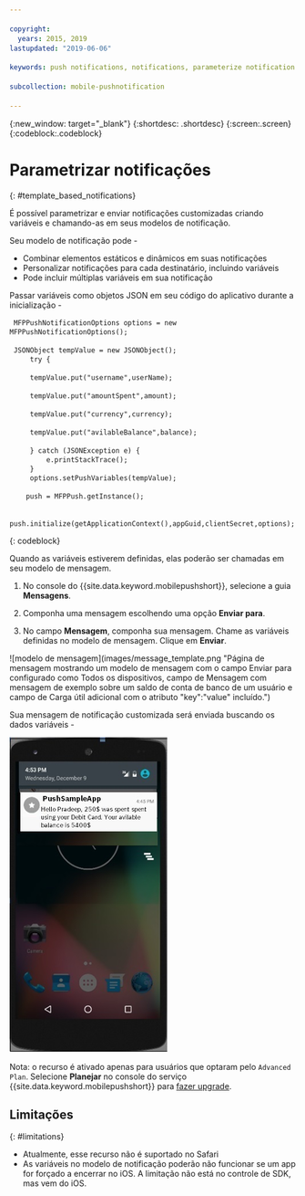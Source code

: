 ```yaml
---

copyright:
  years: 2015, 2019
lastupdated: "2019-06-06"

keywords: push notifications, notifications, parameterize notification

subcollection: mobile-pushnotification

---
```


{:new_window: target="_blank"}
{:shortdesc: .shortdesc}
{:screen:.screen}
{:codeblock:.codeblock}

# Parametrizar notificações
{: #template_based_notifications}

É possível parametrizar e enviar notificações customizadas criando variáveis e chamando-as em seus modelos de notificação.

Seu modelo de notificação pode -

 - Combinar elementos estáticos e dinâmicos em suas notificações
 - Personalizar notificações para cada destinatário, incluindo variáveis
 - Pode incluir múltiplas variáveis em sua notificação 

Passar variáveis como objetos JSON em seu código do aplicativo durante a inicialização -

    
   ```
    MFPPushNotificationOptions options = new MFPPushNotificationOptions();

    JSONObject tempValue = new JSONObject();
        try {

		tempValue.put("username",userName);

        tempValue.put("amountSpent",amount);
		
        tempValue.put("currency",currency);
		
        tempValue.put("avilableBalance",balance);

		} catch (JSONException e) {
            e.printStackTrace();
        }
        options.setPushVariables(tempValue);
	
	   push = MFPPush.getInstance();

       push.initialize(getApplicationContext(),appGuid,clientSecret,options);
   ```
{: codeblock}


Quando as variáveis estiverem definidas, elas poderão ser chamadas em seu modelo de mensagem.

1. No console do {{site.data.keyword.mobilepushshort}}, selecione a guia **Mensagens**.

2. Componha uma mensagem escolhendo uma opção **Enviar para**.

3. No campo **Mensagem**, componha sua mensagem.  Chame as variáveis definidas no modelo de mensagem. Clique em **Enviar**.

![modelo de mensagem](images/message_template.png "Página de mensagem mostrando um modelo de mensagem com o campo Enviar para configurado como Todos os dispositivos, campo de Mensagem com mensagem de exemplo sobre um saldo de conta de banco de um usuário e campo de Carga útil adicional com o atributo "key":"value" incluído.")

Sua mensagem de notificação customizada será enviada buscando os dados variáveis -

![exemplo de mensagem](images/message_template_example.jpg "Notificação de exemplo com base no modelo de mensagem")

Nota: o recurso é ativado apenas para usuários que optaram pelo `Advanced Plan`. Selecione **Planejar** no console do serviço {{site.data.keyword.mobilepushshort}} para [fazer upgrade](https://cloud.ibm.com/docs/account?topic=account-changing#changing).

## Limitações
{: #limitations}

 - Atualmente, esse recurso não é suportado no Safari
 - As variáveis no modelo de notificação poderão não funcionar se um app for forçado a encerrar no iOS. A limitação não está no controle de SDK, mas vem do iOS.


